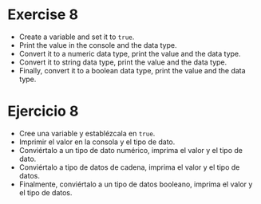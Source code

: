 # Exercise 8

* Create a variable and set it to `true`.
* Print the value in the console and the data type.
* Convert it to a numeric data type, print the value and the data type.
* Convert it to string data type, print the value and the data type.
* Finally, convert it to a boolean data type, print the value and the data type.

# Ejercicio 8

* Cree una variable y establézcala en `true`.
* Imprimir el valor en la consola y el tipo de dato.
* Conviértalo a un tipo de dato numérico, imprima el valor y el tipo de dato.
* Conviértalo a tipo de datos de cadena, imprima el valor y el tipo de datos.
* Finalmente, conviértalo a un tipo de datos booleano, imprima el valor y el tipo de datos.